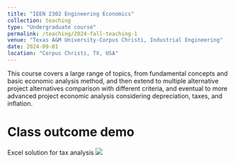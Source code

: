 ```yaml
---
title: "IEEN 2302 Engineering Economics"
collection: teaching
type: "Undergraduate course"
permalink: /teaching/2024-fall-teaching-1
venue: "Texas A&M University-Corpus Christi, Industrial Engineering"
date: 2024-09-01
location: "Corpus Christi, TX, USA"
---
```


This course covers a large range of topics, from fundamental concepts and basic economic analysis method, and then extend to multiple alternative project alternatives comparison with different criteria, and eventual to more advanced project economic analysis considering depreciation, taxes, and inflation.

Class outcome demo
======
Excel solution for tax analysis
<img src='{{ site.baseurl }}/assets/images/IEEN 2302 class.png'>